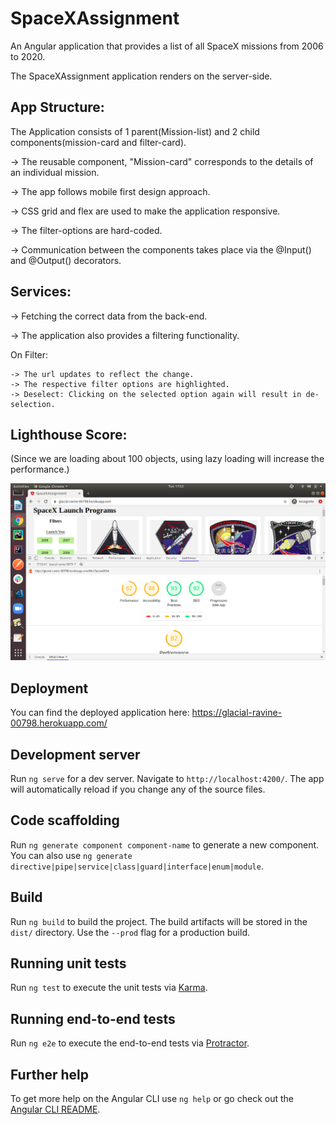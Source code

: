 

# SpaceXAssignment
An Angular application that provides a list of all SpaceX missions from 2006 to 2020.

The SpaceXAssignment application renders on the server-side. 

## App Structure:
The Application consists of 1 parent(Mission-list) and 2 child components(mission-card and filter-card). 

-> The reusable component, "Mission-card" corresponds to the details of an individual mission. 

-> The app follows mobile first design approach.

-> CSS grid and flex are used to make the application responsive. 

-> The filter-options are hard-coded.

-> Communication between the components takes place via the @Input() and @Output() decorators. 

## Services:
-> Fetching the correct data from the back-end.

-> The application also provides a filtering functionality.

On Filter:

	-> The url updates to reflect the change. 
	-> The respective filter options are highlighted. 
	-> Deselect: Clicking on the selected option again will result in de-selection.
  
## Lighthouse Score:

(Since we are loading about 100 objects, using lazy loading will increase the performance.)

![lighthouse-score](lighthouse-score.png)

## Deployment

You can find the deployed application here: https://glacial-ravine-00798.herokuapp.com/ 

## Development server

Run `ng serve` for a dev server. Navigate to `http://localhost:4200/`. The app will automatically reload if you change any of the source files.

## Code scaffolding

Run `ng generate component component-name` to generate a new component. You can also use `ng generate directive|pipe|service|class|guard|interface|enum|module`.

## Build

Run `ng build` to build the project. The build artifacts will be stored in the `dist/` directory. Use the `--prod` flag for a production build.

## Running unit tests

Run `ng test` to execute the unit tests via [Karma](https://karma-runner.github.io).

## Running end-to-end tests

Run `ng e2e` to execute the end-to-end tests via [Protractor](http://www.protractortest.org/).

## Further help

To get more help on the Angular CLI use `ng help` or go check out the [Angular CLI README](https://github.com/angular/angular-cli/blob/master/README.md).
